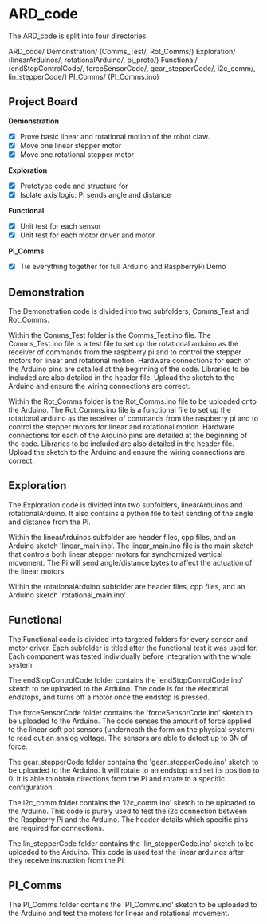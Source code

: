 # ARD_code

The ARD_code is split into four directories.

ARD_code/
  Demonstration/              (Comms_Test/, Rot_Comms/)
  Exploration/               (linearArduinos/, rotationalArduino/, pi_proto/)
  Functional/                (endStopControlCode/, forceSensorCode/, gear_stepperCode/, i2c_comm/, lin_stepperCode/)
  PI_Comms/                  (PI_Comms.ino)

## Project Board
**Demonstration**
- [x] Prove basic linear and rotational motion of the robot claw. 
- [x] Move one linear stepper motor
- [x] Move one rotational stepper motor

**Exploration**
- [x] Prototype code and structure for
- [x] Isolate axis logic: Pi sends angle and distance

**Functional**
- [x] Unit test for each sensor
- [x] Unit test for each motor driver and motor

**PI_Comms**
- [x] Tie everything together for full Arduino and RaspberryPi Demo

## Demonstration

The Demonstration code is divided into two subfolders, Comms_Test and Rot_Comms. 

Within the Comms_Test folder is the Comms_Test.ino file. The Comms_Test.ino file is a test file to set up the rotational arduino as the receiver of commands from the raspberry pi and to control the stepper motors for linear and rotational motion. Hardware connections for each of the Arduino pins are detailed at the beginning of the code. Libraries to be included are also detailed in the header file. Upload the sketch to the Arduino and ensure the wiring connections are correct. 

Within the Rot_Comms folder is the Rot_Comms.ino file to be uploaded onto the Arduino. The Rot_Comms.ino file is a functional file to set up the rotational arduino as the receiver of commands from the raspberry pi and to control the stepper motors for linear and rotational motion. Hardware connections for each of the Arduino pins are detailed at the beginning of the code. Libraries to be included are also detailed in the header file. Upload the sketch to the Arduino and ensure the wiring connections are correct. 

## Exploration

The Exploration code is divided into two subfolders, linearArduinos and rotationalArduino. It also contains a python file to test sending of the angle and distance from the Pi. 

Within the linearArduinos subfolder are header files, cpp files, and an Arduino sketch 'linear_main.ino'. The linear_main.ino file is the main sketch that controls both linear stepper motors for synchornized vertical movement. The Pi will send angle/distance bytes to affect the actuation of the linear motors.

Within the rotationalArduino subfolder are header files, cpp files, and an Arduino sketch 'rotational_main.ino'

## Functional

The Functional code is divided into targeted folders for every sensor and motor driver. Each subfolder is titled after the functional test it was used for. Each component was tested individually before integration with the whole system. 

The endStopControlCode folder contains the 'endStopControlCode.ino' sketch to be uploaded to the Arduino. The code is for the electrical endstops, and turns off a motor once the endstop is pressed. 

The forceSensorCode folder contains the 'forceSensorCode.ino' sketch to be uploaded to the Arduino. The code senses the amount of force applied to the linear soft pot sensors (underneath the form on the physical system) to read out an analog voltage. The sensors are able to detect up to 3N of force. 

The gear_stepperCode folder contains the 'gear_stepperCode.ino' sketch to be uploaded to the Arduino. It will rotate to an endstop and set its position to 0. It is able to obtain directions from the Pi and rotate to a specific configuration.

The i2c_comm folder contains the 'i2c_comm.ino' sketch to be uploaded to the Arduino. This code is purely used to test the i2c connection between the Raspberry Pi and the Arduino. The header details which specific pins are required for connections.

The lin_stepperCode folder contains the 'lin_stepperCode.ino' sketch to be uploaded to the Arduino. This code is used test the linear arduinos after they receive instruction from the Pi.

## PI_Comms

The PI_Comms folder contains the 'PI_Comms.ino' sketch to be uploaded to the Arduino and test the motors for linear and rotational movement.


